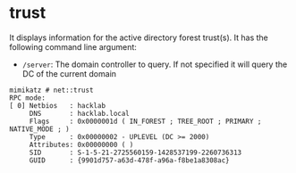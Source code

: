 # trust

It displays information for the active directory forest trust\(s\). It has the following command line argument:

* `/server`: The domain controller to query. If not specified it will query the DC of the current domain

```text
mimikatz # net::trust
RPC mode:
[ 0] Netbios   : hacklab
     DNS       : hacklab.local
     Flags     : 0x0000001d ( IN_FOREST ; TREE_ROOT ; PRIMARY ; NATIVE_MODE ; )
     Type      : 0x00000002 - UPLEVEL (DC >= 2000)
     Attributes: 0x00000000 ( )
     SID       : S-1-5-21-2725560159-1428537199-2260736313
     GUID      : {9901d757-a63d-478f-a96a-f8be1a8308ac}
```

